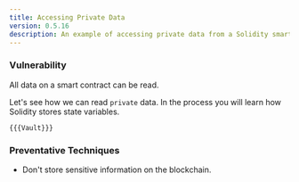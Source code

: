 ```yaml
---
title: Accessing Private Data
version: 0.5.16
description: An example of accessing private data from a Solidity smart contract
---
```


### Vulnerability

All data on a smart contract can be read.

Let's see how we can read `private` data. In the process you will learn how Solidity stores state variables.

```solidity
{{{Vault}}}
```

### Preventative Techniques

- Don't store sensitive information on the blockchain.
